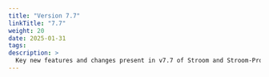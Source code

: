 ```yaml
---
title: "Version 7.7"
linkTitle: "7.7"
weight: 20
date: 2025-01-31
tags: 
description: >
  Key new features and changes present in v7.7 of Stroom and Stroom-Proxy.
---
```


